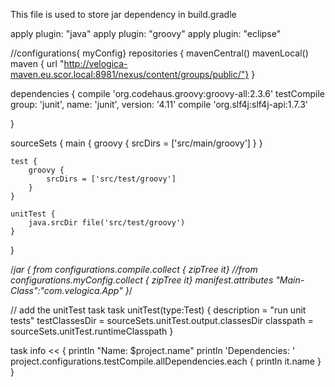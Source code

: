 This file is used to store jar dependency in build.gradle


apply plugin: "java"
apply plugin: "groovy"
apply plugin: "eclipse"

//configurations{ myConfig}
repositories {
    mavenCentral()
    mavenLocal()
    maven { url "http://velogica-maven.eu.scor.local:8981/nexus/content/groups/public/"}
}

dependencies {
    compile 'org.codehaus.groovy:groovy-all:2.3.6'
    testCompile group: 'junit', name: 'junit', version: '4.11'
    compile 'org.slf4j:slf4j-api:1.7.3'

}


sourceSets {
    main {
        groovy {
            srcDirs = ['src/main/groovy']
        }
    }

    test {
        groovy {
            srcDirs = ['src/test/groovy']
        }
    }

    unitTest {
        java.srcDir file('src/test/groovy')
    }
}

/*jar {
    from configurations.compile.collect { zipTree it}
	//from configurations.myConfig.collect { zipTree it}
    manifest.attributes "Main-Class":"com.velogica.App"
}*/


// add the unitTest task
task unitTest(type:Test) {
    description = "run unit tests"
    testClassesDir = sourceSets.unitTest.output.classesDir
    classpath = sourceSets.unitTest.runtimeClasspath
}


task info << {
    println "Name: $project.name"
    println 'Dependencies: '
    project.configurations.testCompile.allDependencies.each {
        println it.name
    }
}

